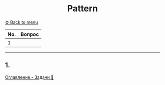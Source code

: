 <div align="center"><h1>Pattern</h1></div>

[⚙️ Back to menu](../README.md)

 <div id="menu"></div>

| No.|             Вопрос                   |
|:---|:-------------------------------------|
|1| [](#a1)|


---

<div id="a1"></div>

## 1.

[Оглавление - Задачи 🔼](#menu)
